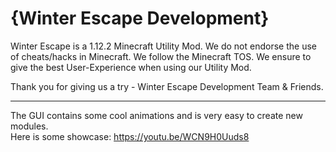 # {Winter Escape Development}
Winter Escape is a 1.12.2 Minecraft Utility Mod. We do not endorse the use of cheats/hacks in Minecraft. We follow the Minecraft TOS.
We ensure to give the best User-Experience when using our Utility Mod.

Thank you for giving us a try - Winter Escape Development Team & Friends.

---

The GUI contains some cool animations and is very easy to create new modules.  
Here is some showcase:
https://youtu.be/WCN9H0Uuds8
